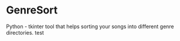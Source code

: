 # GenreSort
Python -  tkinter tool that helps sorting your songs into different genre directories.
test

